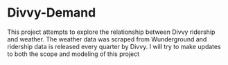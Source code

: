 # Divvy-Demand
This project attempts to explore the relationship between Divvy ridership and
weather. The weather data was scraped from Wunderground and ridership data is
released every quarter by Divvy. I will try to make updates to both the scope
and modeling of this project
